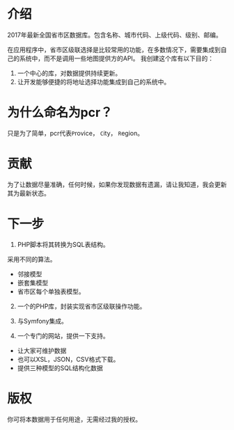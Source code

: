 # 介绍

2017年最新全国省市区数据库。包含名称、城市代码、上级代码、级别、邮编。 

在应用程序中，省市区级联选择是比较常用的功能，在多数情况下，需要集成到自己的系统中，而不是调用一些地图提供方的API。 我创建这个库有以下目的：

1. 一个中心的库，对数据提供持续更新。
2. 让开发能够便捷的将地址选择功能集成到自己的系统中。

# 为什么命名为pcr？

只是为了简单，pcr代表`P`rovice， `C`ity， `R`egion。

# 贡献

为了让数据尽量准确，任何时候，如果你发现数据有遗漏，请让我知道，我会更新其为最新状态。

# 下一步

1. PHP脚本将其转换为SQL表结构。

采用不同的算法。 

* 邻接模型 
* 嵌套集模型
* 省市区每个单独表模型。 

2. 一个的PHP库，封装实现省市区级联操作功能。

3. 与Symfony集成。 

4. 一个专门的网站，提供一下支持。

* 让大家可维护数据
* 也可以XSL，JSON，CSV格式下载。
* 提供三种模型的SQL结构化数据


# 版权

你可将本数据用于任何用途，无需经过我的授权。 